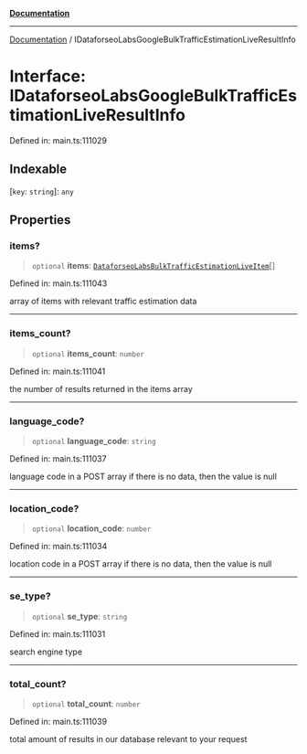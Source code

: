 [**Documentation**](../README.md)

***

[Documentation](../README.md) / IDataforseoLabsGoogleBulkTrafficEstimationLiveResultInfo

# Interface: IDataforseoLabsGoogleBulkTrafficEstimationLiveResultInfo

Defined in: main.ts:111029

## Indexable

\[`key`: `string`\]: `any`

## Properties

### items?

> `optional` **items**: [`DataforseoLabsBulkTrafficEstimationLiveItem`](../classes/DataforseoLabsBulkTrafficEstimationLiveItem.md)[]

Defined in: main.ts:111043

array of items with relevant traffic estimation data

***

### items\_count?

> `optional` **items\_count**: `number`

Defined in: main.ts:111041

the number of results returned in the items array

***

### language\_code?

> `optional` **language\_code**: `string`

Defined in: main.ts:111037

language code in a POST array
if there is no data, then the value is null

***

### location\_code?

> `optional` **location\_code**: `number`

Defined in: main.ts:111034

location code in a POST array
if there is no data, then the value is null

***

### se\_type?

> `optional` **se\_type**: `string`

Defined in: main.ts:111031

search engine type

***

### total\_count?

> `optional` **total\_count**: `number`

Defined in: main.ts:111039

total amount of results in our database relevant to your request
